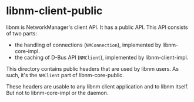 libnm-client-public
===================

libnm is NetworkManager's client API. It has a public API.
This API consists of two parts:

- the handling of connections (`NMConnection`), implemented
  by libnm-core-impl.
- the caching of D-Bus API (`NMClient`), implemented by
  libnm-client-impl.

This directory contains public headers that are used by libnm
users. As such, it's the `NMClient` part of libnm-core-public.

These headers are usable to any libnm client application and
to libnm itself. But not to libnm-core-impl or the daemon.
